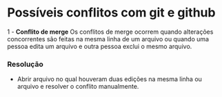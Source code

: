 # Possíveis conflitos com git e github

1 - **Conflito de merge** Os conflitos de merge ocorrem quando alterações concorrentes são feitas na mesma linha de um arquivo ou quando uma pessoa edita um arquivo e outra pessoa exclui o mesmo arquivo.

### Resolução

 - Abrir arquivo no qual houveram duas edições na mesma linha ou arquivo e resolver o conflito manualmente.
